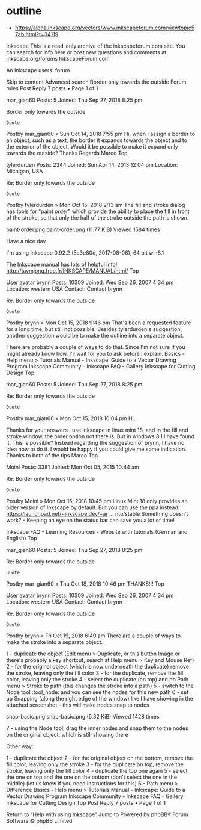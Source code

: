 # outline

- https://alpha.inkscape.org/vectors/www.inkscapeforum.com/viewtopic57ab.html?t=34119

Inkscape This is a read-only archive of the inkscapeforum.com site. You can search for info here or post new questions and comments at inkscape.org/forums
InkscapeForum.com

An Inkscape users' forum

Skip to content
Advanced search
Border only towards the outside
Forum rules
Post Reply
7 posts • Page 1 of 1

mar_gian60
Posts: 5
Joined: Thu Sep 27, 2018 8:25 pm

Border only towards the outside

    Quote

Postby mar_gian60 » Sun Oct 14, 2018 7:55 pm
Hi,
when I assign a border to an object, such as a text, the border it expands towards the object and to the exterior of the object. Would it be possible to make it expand only towards the outside?
Thanks
Regards
Marco
Top

tylerdurden
Posts: 2344
Joined: Sun Apr 14, 2013 12:04 pm
Location: Michigan, USA

Re: Border only towards the outside

    Quote

Postby tylerdurden » Mon Oct 15, 2018 2:13 am
The fill and stroke dialog has tools for "paint order" which provide the ability to place the fill in front of the stroke, so that only the half of the stroke outside the path is shown.

paint-order.png
paint-order.png (11.77 KiB) Viewed 1584 times

Have a nice day.

I'm using Inkscape 0.92.2 (5c3e80d, 2017-08-06), 64 bit win8.1

The Inkscape manual has lots of helpful info! http://tavmjong.free.fr/INKSCAPE/MANUAL/html/
Top

User avatar
brynn
Posts: 10309
Joined: Wed Sep 26, 2007 4:34 pm
Location: western USA
Contact: Contact brynn

Re: Border only towards the outside

    Quote

Postby brynn » Mon Oct 15, 2018 9:46 pm
That's been a requested feature for a long time, but still not possible. Besides tylerdurden's suggestion, another suggestion would be to make the outline into a separate object.

There are probably a couple of ways to do that. Since I'm not sure if you might already know how, I'll wait for you to ask before I explain.
Basics - Help menu > Tutorials
Manual - Inkscape: Guide to a Vector Drawing Program
Inkscape Community - Inkscape FAQ - Gallery
Inkscape for Cutting Design
Top

mar_gian60
Posts: 5
Joined: Thu Sep 27, 2018 8:25 pm

Re: Border only towards the outside

    Quote

Postby mar_gian60 » Mon Oct 15, 2018 10:04 pm
Hi,

Thanks for your answers
I use inkscape in linux mint 18, and in the fill and stroke window, the order option not there is. But in windows 8.1 I have found it.
This is possible?
Instead regarding the suggestion of brynn, I have no idea how to do it.
I would be happy if you could give me some indication.
Thanks to both of the tips
Marco
Top

Moini
Posts: 3381
Joined: Mon Oct 05, 2015 10:44 am

Re: Border only towards the outside

    Quote

Postby Moini » Mon Oct 15, 2018 10:45 pm
Linux Mint 18 only provides an older version of Inkscape by default. But you can use the ppa instead:
https://launchpad.net/~inkscape.dev/+ar ... ntu/stable
Something doesn't work? - Keeping an eye on the status bar can save you a lot of time!

Inkscape FAQ - Learning Resources - Website with tutorials (German and English)
Top

mar_gian60
Posts: 5
Joined: Thu Sep 27, 2018 8:25 pm

Re: Border only towards the outside

    Quote

Postby mar_gian60 » Thu Oct 18, 2018 10:46 pm
THANKS!!!
Top

User avatar
brynn
Posts: 10309
Joined: Wed Sep 26, 2007 4:34 pm
Location: western USA
Contact: Contact brynn

Re: Border only towards the outside

    Quote

Postby brynn » Fri Oct 19, 2018 6:49 am
There are a couple of ways to make the stroke into a separate object.

1 - duplicate the object (Edit menu > Duplicate, or this button Image or there's probably a key shortcut, search at Help menu > Key and Mouse Ref)
2 - for the original object (which is now underneath the duplicate) remove the stroke, leaving only the fill color
3 - for the duplicate, remove the fill color, leaving only the stroke
4 - select the duplicate (on top) and do Path menu > Stroke to path (this changes the stroke into a path)
5 - switch to the Node tool :tool_node: and you can see the nodes for this new path
6 - set up Snapping (along the right edge of the window) like I have showing in the attached screenshot - this will make nodes snap to nodes

snap-basic.png
snap-basic.png (5.32 KiB) Viewed 1428 times

7 - using the Node tool, drag the inner nodes and snap them to the nodes on the original object, which is still showing there

Other way:

1 - duplicate the object
2 - for the original object on the bottom, remove the fill color, leaving only the stroke
3 - for the duplicate on top, remove the stroke, leaving only the fill color
4 - duplicate the top one again
5 - select the one on top and the one on the bottom (don't select the one in the middle) (let us know if you need instructions for this)
6 - Path menu > Difference
Basics - Help menu > Tutorials
Manual - Inkscape: Guide to a Vector Drawing Program
Inkscape Community - Inkscape FAQ - Gallery
Inkscape for Cutting Design
Top
Post Reply
7 posts • Page 1 of 1

Return to “Help with using Inkscape”
Jump to
Powered by phpBB® Forum Software © phpBB Limited
